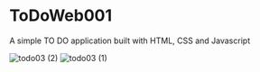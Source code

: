 # ToDoWeb001
A simple TO DO application built with HTML, CSS and Javascript

![todo03 (2)](https://user-images.githubusercontent.com/74190963/172090014-61ad65ba-64a6-4376-9029-66acd711ca58.png)
![todo03 (1)](https://user-images.githubusercontent.com/74190963/172090020-9299d250-94fb-4a5d-bffa-45d42d1a12f1.png)
